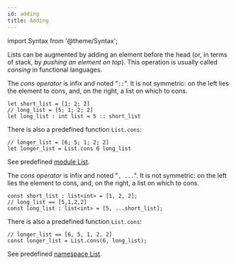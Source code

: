 ```yaml
---
id: adding
title: Adding
---
```


import Syntax from '@theme/Syntax';

Lists can be augmented by adding an element before the head (or, in
terms of stack, by *pushing an element on top*). This operation is
usually called *consing* in functional languages.

<Syntax syntax="cameligo">

The *cons operator* is infix and noted "`::`". It is not symmetric: on
the left lies the element to cons, and, on the right, a list on which
to cons.

```cameligo group=consing
let short_list = [1; 2; 2]
// long_list = [5; 1; 2; 2]
let long_list : int list = 5 :: short_list
```

There is also a predefined function `List.cons`:

```cameligo group=consing
// longer_list = [6; 5; 1; 2; 2]
let longer_list = List.cons 6 long_list
```

See predefined
[module List](../reference/list-reference/?lang=cameligo).

</Syntax>

<Syntax syntax="jsligo">

The *cons operator* is infix and noted "`, ...`". It is not symmetric:
on the left lies the element to cons, and, on the right, a list on
which to cons.

```jsligo group=consing
const short_list : list<int> = [1, 2, 2];
// long_list == [5,1,2,2]
const long_list : list<int> = [5, ...short_list];
```

There is also a predefined function `List.cons`:

```jsligo group=consing
// longer_list == [6, 5, 1, 2, 2]
const longer_list = List.cons(6, long_list);
```

See predefined
[namespace List](../reference/list-reference/?lang=jsligo).

</Syntax>
